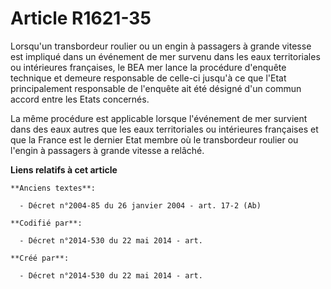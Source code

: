 # Article R1621-35

Lorsqu'un transbordeur roulier ou un engin à passagers à grande vitesse est impliqué dans un événement de mer survenu dans
les eaux territoriales ou intérieures françaises, le BEA mer lance la procédure d'enquête technique et demeure responsable de
celle-ci jusqu'à ce que l'Etat principalement responsable de l'enquête ait été désigné d'un commun accord entre les Etats
concernés.

La même procédure est applicable lorsque l'événement de mer survient dans des eaux autres que les eaux territoriales ou
intérieures françaises et que la France est le dernier Etat membre où le transbordeur roulier ou l'engin à passagers à grande
vitesse a relâché.

**Liens relatifs à cet article**

	**Anciens textes**:

	  - Décret n°2004-85 du 26 janvier 2004 - art. 17-2 (Ab)

	**Codifié par**:

	  - Décret n°2014-530 du 22 mai 2014 - art.

	**Créé par**:

	  - Décret n°2014-530 du 22 mai 2014 - art.
